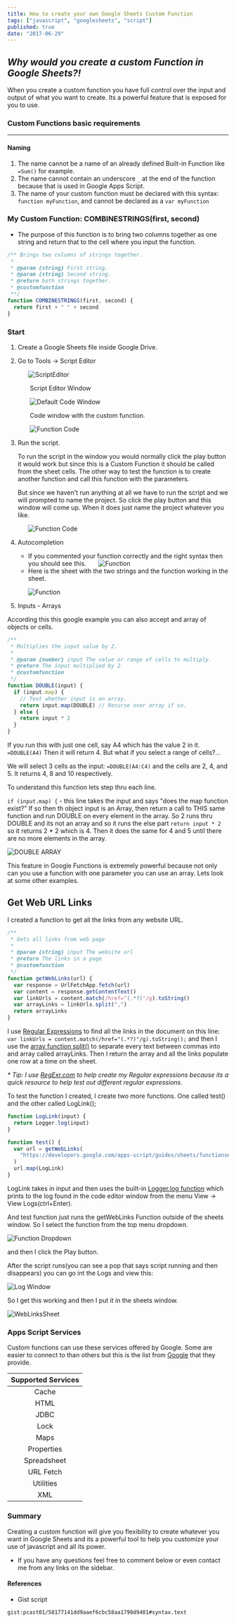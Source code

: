 ```yaml
---
title: How to create your own Google Sheets Custom Function
tags: ["javascript", "googlesheets", "script"]
published: true
date: "2017-06-29"
---
```


<h2>
    <i>Why would you create a custom Function in Google Sheets?!</i>
</h2>

When you create a custom function you have full control over the input and output of what you want to create. Its a powerful feature that is exposed for you to use.

### Custom Functions basic requirements

---

#### Naming

1. The name cannot be a name of an already defined Built-in Function like `=Sum()` for example.
2. The name cannot contain an underscore `_` at the end of the function because that is used in Google Apps Script.
3. The name of your custom function must be declared with this syntax: `function myFunction`, and cannot be declared as a `var myFunction`

### My Custom Function: COMBINESTRINGS(first, second)

- The purpose of this function is to bring two columns together as one string and return that to the cell where you input the function.

```javascript
/** Brings two columns of strings together.
 *
 * @param {string} First string.
 * @param {string} Second string.
 * @return both strings together.
 * @customfunction
 **/
function COMBINESTRINGS(first, second) {
  return first + " " + second
}
```

### Start

1. Create a Google Sheets file inside Google Drive.

2. Go to Tools -> Script Editor

   &nbsp;&nbsp;&nbsp;&nbsp;&nbsp;&nbsp;![ScriptEditor](../../../src/images/GoogleSheetsCustomFunction/scriptEditor.png)

   &nbsp;&nbsp;&nbsp;&nbsp;&nbsp;&nbsp; Script Editor Window

   &nbsp;&nbsp;&nbsp;&nbsp;&nbsp;&nbsp; ![Default Code Window](../../../src/images/GoogleSheetsCustomFunction/defaultCodeWindow.png)

   &nbsp;&nbsp;&nbsp;&nbsp;&nbsp;&nbsp; Code window with the custom function.

   &nbsp;&nbsp;&nbsp;&nbsp;&nbsp;&nbsp; ![Function Code](../../../src/images/GoogleSheetsCustomFunction/codeFunction.png)

3. Run the script.

   To run the script in the window you would normally click the play button it would work but since this is a Custom Function it should be called from the sheet cells. The other way to test the function is to create another function and call this function with the parameters.

   But since we haven't run anything at all we have to run the script and we will prompted to name the project. So click the play button and this window will come up. When it does just name the project whatever you like.

   &nbsp;&nbsp;&nbsp;&nbsp;&nbsp;&nbsp;![Function Code](../../../src/images/GoogleSheetsCustomFunction/EditProjName.png)

4. Autocompletion

   - If you commented your function correctly and the right syntax then you should see this.
     &nbsp;&nbsp;&nbsp;&nbsp;&nbsp;&nbsp;![Function](../../../src/images/GoogleSheetsCustomFunction/combineStringsAutocompletion.png)
   - Here is the sheet with the two strings and the function working in the sheet.

   &nbsp;&nbsp;&nbsp;&nbsp;&nbsp;&nbsp;![Function](../../../src/images/GoogleSheetsCustomFunction/example.png)

5. Inputs - Arrays

According this this google example you can also accept and array of objects or cells.

```javascript
/**
 * Multiplies the input value by 2.
 *
 * @param {number} input The value or range of cells to multiply.
 * @return The input multiplied by 2.
 * @customfunction
 */
function DOUBLE(input) {
  if (input.map) {
    // Test whether input is an array.
    return input.map(DOUBLE) // Recurse over array if so.
  } else {
    return input * 2
  }
}
```

If you run this with just one cell, say A4 which has the value 2 in it. `=DOUBLE(A4)` Then it will return 4. But what if you select a range of cells?...

We will select 3 cells as the input: `=DOUBLE(A4:C4)` and the cells are 2, 4, and 5. It returns 4, 8 and 10 respectively.

To understand this function lets step thru each line.

`if (input.map) {` - this line takes the input and says "does the map function exist?" If so then th object input is an Array, then return a call to THIS same function and run DOUBLE on every element in the array. So 2 runs thru DOUBLE and its not an array and so it runs the else part `return input * 2` so it returns 2 \* 2 which is 4. Then it does the same for 4 and 5 until there are no more elements in the array.

![DOUBLE ARRAY](../../../src/images/GoogleSheetsCustomFunction/DOUBLE_array_final.png)

This feature in Google Functions is extremely powerful because not only can you use a function with one parameter you can use an array. Lets look at some other examples.

## Get Web URL Links

I created a function to get all the links from any website URL.

```javascript
/**
 * Gets all links from web page
 *
 * @param {string} input The website url
 * @return The links in a page
 * @customfunction
 */
function getWebLinks(url) {
  var response = UrlFetchApp.fetch(url)
  var content = response.getContentText()
  var linkUrls = content.match(/href="(.*?)"/g).toString()
  var arrayLinks = linkUrls.split(",")
  return arrayLinks
}
```

I use <a href="https://developer.mozilla.org/en-US/docs/Web/JavaScript/Guide/Regular_Expressions" target="_blank">Regular Expressions</a> to find all the links in the document on this line: `var linkUrls = content.match(/href="(.*?)"/g).toString();` and then I use the <a href="https://developer.mozilla.org/en-US/docs/Web/JavaScript/Reference/Global_Objects/String/split" target="_blank">array function split()</a> to separate every text between commas into and array called arrayLinks. Then I return the array and all the links populate one row at a time on the sheet.

_\* Tip: I use <a href="http://regexr.com/" target="_blank">RegExr.com</a> to help create my Regular expressions because its a quick resource to help test out different regular expressions._

To test the function I created, I create two more functions. One called test() and the other called LogLink();

```javascript
function LogLink(input) {
  return Logger.log(input)
}

function test() {
  var url = getWebLinks(
    "https://developers.google.com/apps-script/guides/sheets/functions#optimization"
  )
  url.map(LogLink)
}
```

LogLink takes in input and then uses the built-in <a href="https://developers.google.com/apps-script/reference/base/logger#logdata" target="_blank">Logger.log function</a> which prints to the log found in the code editor window from the menu View -> View Logs(ctrl+Enter).

And test function just runs the getWebLinks Function outside of the sheets window. So I select the function from the top menu dropdown.

![Function Dropdown](../../../src/images/GoogleSheetsCustomFunction/function_dropdown.png)

and then I click the Play button.

After the script runs(you can see a pop that says script running and then disappears) you can go int the Logs and view this:

![Log Window](../../../src/images/GoogleSheetsCustomFunction/logsWindow.png)

So I get this working and then I put it in the sheets window.

![WebLinksSheet](../../../src/images/GoogleSheetsCustomFunction/getWebLinksPreview.png)

### Apps Script Services

Custom functions can use these services offered by Google. Some are easier to connect to than others but this is the list from <a href='https://developers.google.com/apps-script/guides/sheets/functions#using_apps_script_services' target='blank'>Google</a> that they provide.

| Supported Services |
| :----------------: |
|       Cache        |
|        HTML        |
|        JDBC        |
|        Lock        |
|        Maps        |
|     Properties     |
|    Spreadsheet     |
|     URL Fetch      |
|     Utilities      |
|        XML         |

### Summary

Creating a custom function will give you flexibility to create whatever you want in Google Sheets and its a powerful tool to help you customize your use of javascript and all its power.

- If you have any questions feel free to comment below or even contact me from any links on the sidebar.

#### References

- Gist script

`gist:pcast01/58177141dd9aaef6cbc58aa1790d9401#syntax.text`
